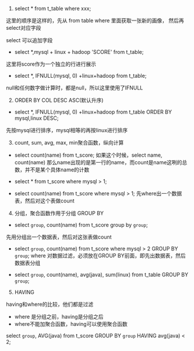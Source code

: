 1. select * from t_table where xxx;

这里的顺序是这样的，先从 from table where 里面获取一张新的画像， 然后再select对应字段

select 可以追加字段

* select *,mysql + linux + hadoop 'SCORE' from t_table;

这里将score作为一个独立的行进行展示

* select *, IFNULL(mysql, 0) +linux+hadoop from t_table;

null和任何数字做计算时，都是null，所以这里使用了IFNULL

2. ORDER BY COL DESC ASC(默认升序)

* select *,  IFNULL(mysql, 0) +linux+hadoop from t_table ORDER BY mysql,linux DESC;

先按mysql进行排序，mysql相等的再按linux进行排序

3. count, sum, avg, max, min聚合函数，纵向计算

* select count(name) from t_score;
 如果这个时候，select name, count(name) 那么name出现的是第一行的name，而count是name这咧的总数，并不是某个具体name的计数

* select * from t_score where mysql > 1;
* select count(name) from t_score where mysql > 1; 
先where出一个数据表，然后对这个表做count

4. 分组，聚合函数作用于分组 GROUP BY

* select `group`, count(name) from t_score group by `group`;

先用分组出一个数据表，然后对这张表做count

* select `group`, count(name) from t_score where mysql > 2 GROUP BY `group`;
where 对数据过滤，必须放在GROUP BY前面，即先出数据表，然后数据表分组

* select `group`, count(name), avg(java), sum(linux) from t_table GROUP BY `group`;

5. HAVING

having和where的比较，他们都是过滤

* where 是分组之前，having是分组之后
* where不能加聚合函数，having可以使用聚合函数

select `group`, AVG(java) from t_score GROUP BY `group` HAVING avg(java) < 2;


